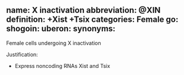 name: X inactivation
abbreviation: @XIN
definition: +Xist +Tsix
categories: Female
go:
shogoin: 
uberon: 
synonyms:
---

Female cells undergoing X inactivation

Justification:

* Express noncoding RNAs Xist and Tsix
